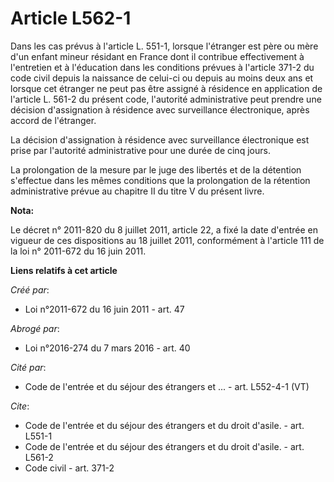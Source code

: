 # Article L562-1

Dans les cas prévus à l'article L. 551-1, lorsque l'étranger est père ou mère d'un enfant mineur résidant en France dont il
contribue effectivement à l'entretien et à l'éducation dans les conditions prévues à l'article 371-2 du code civil depuis la
naissance de celui-ci ou depuis au moins deux ans et lorsque cet étranger ne peut pas être assigné à résidence en application
de l'article L. 561-2 du présent code, l'autorité administrative peut prendre une décision d'assignation à résidence avec
surveillance électronique, après accord de l'étranger. 

La décision d'assignation à résidence avec surveillance électronique est prise par l'autorité administrative pour une durée
de cinq jours. 

La prolongation de la mesure par le juge des libertés et de la détention s'effectue dans les mêmes conditions que la
prolongation de la rétention administrative prévue au chapitre II du titre V du présent livre.

**Nota:**

Le décret n° 2011-820 du 8 juillet 2011, article 22, a fixé la date d'entrée en vigueur de ces dispositions au 18 juillet
2011, conformément à l'article 111 de la loi n° 2011-672 du 16 juin 2011.

**Liens relatifs à cet article**

_Créé par_:

  - Loi n°2011-672 du 16 juin 2011 - art. 47

_Abrogé par_:

  - Loi n°2016-274 du 7 mars 2016 - art. 40

_Cité par_:

  - Code de l'entrée et du séjour des étrangers et ... - art. L552-4-1 (VT)

_Cite_:

  - Code de l'entrée et du séjour des étrangers et du droit d'asile. - art. L551-1
  - Code de l'entrée et du séjour des étrangers et du droit d'asile. - art. L561-2
  - Code civil - art. 371-2
